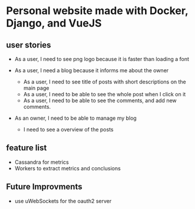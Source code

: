 # Personal website made with Docker, Django, and VueJS

## user stories
- As a user, I need to see png logo because it is faster than loading a font
- As a user, I need a blog because it informs me about the owner
    - As a user, I need to see title of posts with short descriptions on the main page
    - As a user, I need to be able to see the whole post when I click on it
    - As a user, I need to be able to see the comments, and add new comments.

- As an owner, I need to be able to manage my blog
    - I need to see a overview of the posts

## feature list
- Cassandra for metrics
- Workers to extract metrics and conclusions

## Future Improvments
- use uWebSockets for the oauth2 server